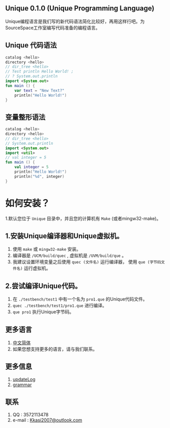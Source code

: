 ## Unique 0.1.0 (Unique Programming Language)
Unique编程语言是我们写的新代码语法简化比较好，再用这样行吧。为SourceSpace工作室编写代码准备的编程语言。

## Unique 代码语法
```kt
catalog <hello>
directory <hello>
// dir_tree <hello>
// Test println Hello World! ;
// ? System.out.println
import <System.out>
fun main () {
    var text = "New Text?"
    println("Hello World!")
}
```
## 变量整形语法
```kt
catalog <hello>
directory <hello>
// dir_tree <hello>
// System.out.println
import <System.out>
import <util>
// val integer = 5
fun main () {
    val integer = 5
    println("Hello World!")
    println("%d", integer)
}
```








# 如何安装？
1.默认您位于 `Unique` 目录中，并且您的计算机有 `Make` (或者mingw32-make)。

## 1.安装Unique编译器和Unique虚拟机。
1. 使用 `make` 或 `mingw32-make` 安装。
2. 编译器是 `/UCM/build/quec` , 虚拟机是 `/UVM/build/que` 。
3. 我建议设置环境变量之后使用 `quec (文件名)` 运行编译器，
   使用 `que (字节码文件名)` 运行虚拟机。

## 2.尝试编译Unique代码。
1. 在 `./testbench/test1` 中有一个名为 `pro1.que` 的Unique代码文件。
2. `quec ./testbench/test1/pro1.que` 进行编译。
3. `que pro1` 执行Unique字节码。

## 更多语言
1. [中文简体](./doc/README_CN.md)
2. 如果您想支持更多的语言，请与我们联系。

## 更多信息
1. [updateLog](./doc/updateLog.md)
2. [grammar](./doc/garmmar.md)

## 联系
1. QQ : 3572113478
2. e-mail : Kkasi2007@outlook.com
